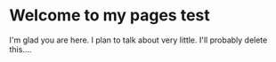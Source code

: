 # Welcome to my pages test

I'm glad you are here. I plan to talk about very little. I'll probably delete this....
